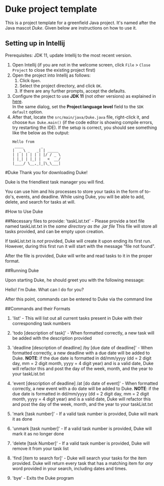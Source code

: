 # Duke project template

This is a project template for a greenfield Java project. It's named after the Java mascot _Duke_. Given below are instructions on how to use it.

## Setting up in Intellij

Prerequisites: JDK 11, update Intellij to the most recent version.

1. Open Intellij (if you are not in the welcome screen, click `File` > `Close Project` to close the existing project first)
1. Open the project into Intellij as follows:
   1. Click `Open`.
   1. Select the project directory, and click `OK`.
   1. If there are any further prompts, accept the defaults.
1. Configure the project to use **JDK 11** (not other versions) as explained in [here](https://www.jetbrains.com/help/idea/sdk.html#set-up-jdk).<br>
   In the same dialog, set the **Project language level** field to the `SDK default` option.
3. After that, locate the `src/main/java/Duke.java` file, right-click it, and choose `Run Duke.main()` (if the code editor is showing compile errors, try restarting the IDE). If the setup is correct, you should see something like the below as the output:
   ```
   Hello from
    ____        _        
   |  _ \ _   _| | _____ 
   | | | | | | | |/ / _ \
   | |_| | |_| |   <  __/
   |____/ \__,_|_|\_\___|
   ```

#Duke
Thank you for downloading Duke!

Duke is the friendliest task manager you will find.

You can use him and his processes to store your tasks in the form of to-do's, events, and deadline. While using Duke, you will be
able to add, delete, and search for tasks at will.

#How to Use Duke

##Necessary files to provide:
'taskList.txt' - Please provide a text file named taskList.txt in the *same directory as the .jar file*
This file will store all tasks provided, and can be empty upon creation.

If taskList.txt is *not* provided, Duke will create it upon ending its first run. However, during this first
run it will start with the message "file not found".

After the file is provided, Duke will write and read tasks to it in the proper format.

##Running Duke

Upon starting Duke, he should greet you with the following message:

Hello! I'm Duke. What can I do for you?

After this point, commands can be entered to Duke via the command line

##Commands and their Formats

1) 'list' - This will list out all current tasks present in Duke with their corresponding task numbers

2) 'todo [description of task]' - When formatted correctly, a new task will be added with the description provided

3) 'deadline [description of deadline] /by [due date of deadline]' - When formatted correctly, a new deadline with a due date will
be added to Duke. **NOTE**: if the due date is formatted in dd/mm/yyyy (dd = 2 digit day, mm = 2 digit month, yyyy = 4 digit
year) and is a valid date, Duke will refactor this and post the day of the week, month, and the year to your taskList.txt

4) 'event [description of deadline] /at [do date of event]' - When formatted correctly, a new event with a do date will
be added to Duke. **NOTE**: if the due date is formatted in dd/mm/yyyy (dd = 2 digit day, mm = 2 digit month, yyyy = 4 digit
year) and is a valid date, Duke will refactor this and post the day of the week, month, and the year to your taskList.txt

5) 'mark [task number]' - If a valid task number is provided, Duke will mark it as done

6) 'unmark [task number]' - If a valid task number is provided, Duke will mark it as no longer done

7) 'delete [task Number]' - If a valid task number is provided, Duke will remove it from your task list

8) 'find [item to search for]' - Duke will search your tasks for the item provided. Duke will return every task that has a matching
item for *any* word provided in your search, including dates and times.

9) 'bye' - Exits the Duke program


